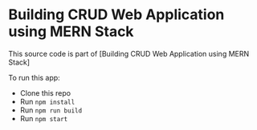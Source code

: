 # Building CRUD Web Application using MERN Stack

This source code is part of [Building CRUD Web Application using MERN Stack]

To run this app:

* Clone this repo
* Run `npm install`
* Run `npm run build`
* Run `npm start`
